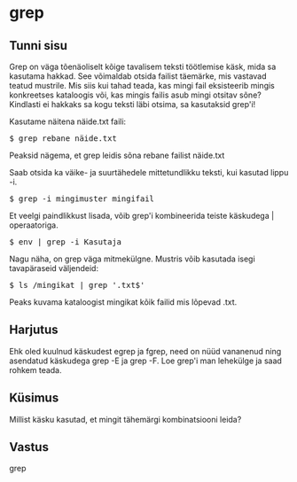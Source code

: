 # grep

## Tunni sisu

Grep on väga tõenäoliselt kõige tavalisem teksti töötlemise käsk, mida sa kasutama hakkad. See võimaldab otsida failist täemärke, mis vastavad teatud mustrile. Mis siis kui tahad teada, kas mingi fail eksisteerib mingis konkreetses kataloogis või, kas mingis failis asub mingi otsitav sõne? Kindlasti ei hakkaks sa kogu teksti läbi otsima, sa kasutaksid grep'i!

Kasutame näitena näide.txt faili:

<pre>$ grep rebane näide.txt</pre>

Peaksid nägema, et grep leidis sõna rebane failist näide.txt

Saab otsida ka väike- ja suurtähedele mittetundlikku teksti, kui kasutad lippu -i.

<pre>$ grep -i mingimuster mingifail</pre>

Et veelgi paindlikkust lisada, võib grep'i kombineerida teiste käskudega | operaatoriga.

<pre>$ env | grep -i Kasutaja</pre>

Nagu näha, on grep väga mitmekülgne. Mustris võib kasutada isegi tavapäraseid väljendeid:

<pre>$ ls /mingikat | grep '.txt$'</pre>

Peaks kuvama kataloogist mingikat kõik failid mis lõpevad .txt.

## Harjutus

Ehk oled kuulnud käskudest egrep ja fgrep, need on nüüd vananenud ning asendatud käskudega grep -E ja grep -F. Loe grep'i man lehekülge ja saad rohkem teada.

## Küsimus

Millist käsku kasutad, et mingit tähemärgi kombinatsiooni leida?

## Vastus

grep
